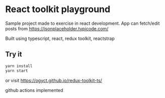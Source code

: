#  React toolkit playground
Sample project made to exercise in react development. App can fetch/edit posts from https://jsonplaceholder.typicode.com/

Built using typescript, react, redux toolkit, reactstrap

## Try it

```bash
yarn install
yarn start
``` 
or visit https://ogyct.github.io/redux-toolkit-ts/

github actions implemented
